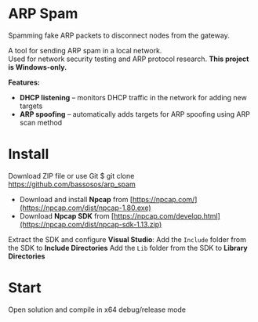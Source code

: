 # ARP Spam
Spamming fake ARP packets to disconnect nodes from the gateway.

A tool for sending ARP spam in a local network.  
Used for network security testing and ARP protocol research.
**This project is Windows-only.**

**Features:**  
- **DHCP listening** – monitors DHCP traffic in the network for adding new targets
- **ARP spoofing** – automatically adds targets for ARP spoofing using ARP scan method
  
# Install
Download ZIP file or use Git
 $ git clone https://github.com/bassosos/arp_spam
 
 - Download and install **Npcap** from [https://npcap.com/](https://npcap.com/dist/npcap-1.80.exe)
 - Download **Npcap SDK** from [https://npcap.com/develop.html](https://npcap.com/dist/npcap-sdk-1.13.zip)

Extract the SDK and configure **Visual Studio**: 
  Add the `Include` folder from the SDK to **Include Directories** 
  Add the `Lib` folder from the SDK to **Library Directories**

# Start
Open solution and compile in x64 debug/release mode
